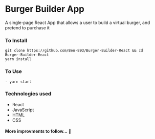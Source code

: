 # Burger Builder App
A single-page React App that allows a user to build a virtual burger, and pretend to purchase it

### To Install
```
git clone https://github.com/Ben-893/Burger-Builder-React && cd Burger-Builder-React
yarn install
```

### To Use
```
- yarn start
```

### Technologies used
- React
- JavaScript 
- HTML
- CSS

#### More improvments to follow... 🍔
